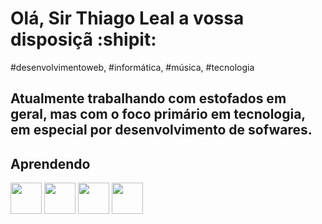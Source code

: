# Olá, Sir Thiago Leal a vossa disposiçã  :shipit:

#desenvolvimentoweb, #informática, #música, #tecnologia

## Atualmente trabalhando com estofados em geral, mas com o foco primário em tecnologia, em especial por desenvolvimento de sofwares.

## Aprendendo 
<img src="https://cdn.jsdelivr.net/gh/devicons/devicon/icons/html5/html5-original.svg" width="50" heigth="50"/>          <img src="https://cdn.jsdelivr.net/gh/devicons/devicon/icons/css3/css3-original.svg" width="50" heigth="50"/> <img src="https://cdn.jsdelivr.net/gh/devicons/devicon/icons/javascript/javascript-original.svg" width="50" heigth="50"/> <img src="https://cdn.jsdelivr.net/gh/devicons/devicon/icons/git/git-original.svg" width="50" heigth="50"/>
